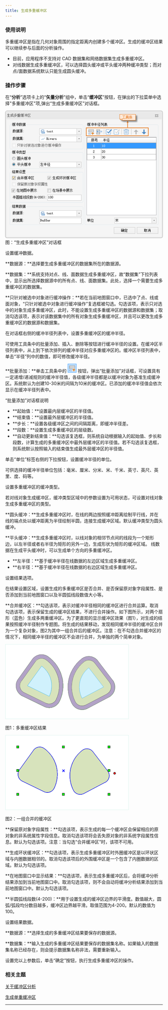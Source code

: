 ```yaml
---
title: 生成多重缓冲区
---
```


### 使用说明

多重缓冲区是指在几何对象周围的指定距离内创建多个缓冲区。生成的缓冲区结果可以继续参与后面的分析操作。

-   目前，应用程序不支持对 CAD 数据集和网络数据集生成多重缓冲区。
-   对线数据生成多重缓冲区，可以选择圆头缓冲或平头缓冲两种缓冲类型；而对点/面数据系统默认只能生成圆头缓冲。

### 操作步骤

在“**分析**”选项卡上的“**矢量分析**”组中，单击“**缓冲区**”按钮，在弹出的下拉菜单中选择"多重缓冲区"项,弹出“生成多重缓冲区”对话框。

  ![](img/MutilBufferDia.png)
  图：“生成多重缓冲区”对话框


设置缓冲数据。

**数据源：**选择要生成多重缓冲区的数据集所在的数据源。

**数据集：**系统支持对点、线、面数据生成多重缓冲区，故“数据集”下拉列表中，显示出所选择数据源中的所有点、线、面数据集。此处，选择一个需要生成多重缓冲区的数据集。

**只针对被选中对象进行缓冲操作：**若在当前地图窗口中，已选中了点、线或面对象，“只针对被选中对象进行缓冲操作”复选框被勾选。勾选该项，表示只对选中的对象生成多重缓冲区，此时，不能设置生成多重缓冲区的数据源和数据集；取消勾选该项，表示对该数据集中的所有对象生成多重缓冲区，并且可以更改生成多重缓冲区的数据源和数据集。

在对话框右侧的缓冲半径列表中，设置多重缓冲区的缓冲半径。

可使用工具条中的批量添加、插入、删除等按钮进行缓冲半径的设置。在缓冲区半径列表中，从上到下依次排列的缓冲半径对应多重缓冲区的。缓冲区半径列表中，单击“半径”列中的数值，即可修改缓冲半径。

**批量添加：**单击工具条中的 ![](img/Add.png)
按钮，弹出“批量添加”对话框，可设置具有一定递增/递减规则的缓冲半径值，各级缓冲半径都是以缓冲对象为基准生成缓冲区。系统默认为创建10-30米的间隔为10米的缓冲区。已添加的缓冲半径值会依次显示在缓冲半径列表中。




“批量添加”对话框说明


-   **起始值：**设置最内层缓冲区的半径值。
-   **结束值：**设置最外层缓冲区的半径值。
-   **步长：**设置各级缓冲区之间的间隔距离，即缓冲半径差。
-   **段数：**设置生成多重缓冲区的层级数。
-   **自动更新结束值：**勾选该复选框，则系统自动根据输入的起始值、步长和段数，计算生成的多重缓冲区中最外层缓冲区的半径值。若不勾选该复选框，则系统默认按照输入的结束值生成最外层缓冲区的半径值。




单击“单位”标签右侧的下拉按钮，设置缓冲半径的单位。

可供选择的缓冲半径单位包括：毫米、厘米、分米、米、千米、英寸、英尺、英里、度、码等。

设置多重缓冲区的缓冲类型。

若对线对象生成缓冲区，缓冲类型区域中的参数设置为可用状态，可设置对线对象生成多重缓冲区的类型。

**圆头缓冲：**生成多重缓冲区时，在线的两边按照缓冲距离绘制平行线，并在线的端点处以缓冲距离为半径绘制半圆，连接生成缓冲区域。默认缓冲类型为圆头缓冲。

**平头缓冲：**生成多重缓冲区时，以线对象的相邻节点间的线段为一个矩形边，以左半径或者右半径为矩形的另外一边，生成形状为矩形的缓冲区域。
线数据在生成平头缓冲时，可以生成单个方向的多重缓冲区。

-   **左半径：**基于缓冲半径在线数据的左边区域生成多重缓冲区。
-   **右半径：**基于缓冲半径在线数据的右边区域生成多重缓冲区。

设置结果选项。

在结果设置区域，设置生成的多重缓冲区是否合并、是否保留原对象字段属性、是否添加到当前地图窗口以及半圆弧线段数值大小等。

**合并缓冲区：**勾选该项，表示对缓冲半径相同的缓冲区进行合并运算。取消勾选该项，表示保留生成的缓冲区结果，不进行合并操作。如下图所示，对两个扇形（蓝色）生成多两重缓冲区。为了更直观的显示缓冲区效果（图1），对生成的结果按照缓冲半径制作专题图。将生成的结果移动，发现相同缓冲半径的缓冲区合并为一个复杂对象，图2为其中一组合并后的缓冲区。注意：在不勾选合并缓冲区的情况下，相同缓冲半径的缓冲区不会进行合并，为单独的两个简单对象。

![](img/MulBuf1.png)

图1：多重缓冲区结果

![](img/MulBuf2.png)

图2：一组合并的缓冲区

**保留原对象字段属性：**勾选该项，表示生成的每一个缓冲区会保留相应的原对象的非系统属性字段信息。取消勾选该项将会丢失原对象的非系统字段属性信息。默认为勾选该项。注意：当勾选“合并缓冲区”时，该项不可用。

**生成环状缓冲区：**勾选该项，表示生成多重缓冲区时外圈缓冲区是以环状区域与内圈数据相邻的。取消勾选该项后的外围缓冲区是一个包含了内圈数据的区域。默认为勾选该项。

**在地图窗口中显示结果：**勾选该项，表示生成多重缓冲区后，会将缓冲分析结果添加到当前地图窗口中。取消勾选该项，则不会自动将缓冲分析结果添加到当前地图窗口中。默认为勾选该项。

**半圆弧线段数(4-200)：**用于设置生成的缓冲区边界的平滑度。数值越大，圆弧/弧段均分数目越多，缓冲区边界越平滑。取值范围为4-200。默认的数值为100。

设置结果数据。

**数据源：**选择生成的多重缓冲区结果要保存的数据源。

**数据集：**输入生成的多重缓冲区结果要保存的数据集名称。如果输入的数据集名称已经存在，则会提示数据集名称非法，需要重新输入。

设置完以上参数后，单击“确定”按钮，执行生成多重缓冲区的操作。

### 相关主题

[关于缓冲区分析](buffer/HowBufferWork)

[生成单重缓冲区](buffer/SingleBuffer)

------------------------------------------------------------------------


